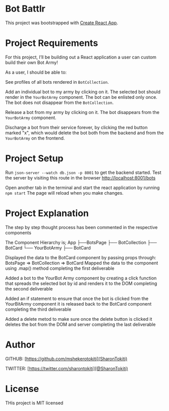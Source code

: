 # Bot Battlr

This project was bootstrapped with [Create React App](https://github.com/facebook/create-react-app).

# Project Requirements

For this project, I’ll be building out a React application a user  can custom build their own Bot Army!

As a user, I should be able to:

See profiles of all bots rendered in `BotCollection`.

Add an individual bot to my army by clicking on it. The selected bot should render in the  `YourBotArmy` component. The bot can be enlisted only once. The bot does not disappear from the `BotCollection`.

Release a bot from my army by clicking on it. The bot disappears from the `YourBotArmy` component.

Discharge a bot from their service forever, by clicking the red button marked "x", which would delete the bot both from the backend and from the `YourBotArmy` on the frontend.

# Project Setup

Run `json-server --watch db.json -p 8001` to get the backend started.
Test the server by visiting this route in the browser [http://localhost:8001/bots](http://localhost:8001/bots)

Open another tab in the  terminal and start the react application by running `npm start`
The page will reload when you make changes.

# Project Explanation

The step by step thought process has been commented in the respective components

The Component Hierarchy is; 
App ├──BotsPage ├── BotCollection ├── BotCard └── YourBotArmy ├── BotCard

Displayed the data to the BotCard component by passing props through: BotsPage => BotCollection => BotCard Mapped the data to the component using .map() method completing the first deliverable

Added a bot to the YourBot Army component by creating a click function that spreads the selected bot by id and renders it to the DOM completing the second deliverable

Added an if statement to ensure that once the bot is clicked from the YourBitArmy component it is released back to the BotCard component completing the third deliverable

Added a delete metod to make sure once the delete button is clicked it deletes the bot from the DOM and server completing the last deliverable

# Author

GITHUB: [https://github.com/mshekerotokiti](SharonTokiti)

TWITTER: [https://twitter.com/sharontokiti](@SharonTokiti)

# License

THis project is MIT licensed

